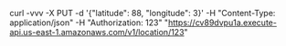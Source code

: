 curl -vvv -X PUT -d '{"latitude": 88, "longitude": 3}' -H "Content-Type: application/json"  -H "Authorization: 123" "https://cv89dvpu1a.execute-api.us-east-1.amazonaws.com/v1/location/123"
